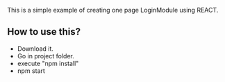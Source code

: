 This is a simple example of creating one page LoginModule using REACT. 
## How to use this?

- Download it.
- Go in project folder.
- execute "npm install"
- npm start